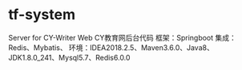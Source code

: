 # tf-system
Server for CY-Writer Web
CY教育网后台代码
框架：Springboot
集成：Redis、Mybatis、
环境：IDEA2018.2.5、Maven3.6.0、Java8、JDK1.8.0_241、Mysql5.7、Redis6.0.0
